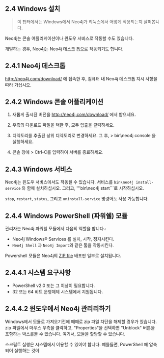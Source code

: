 
## 2.4 Windows 설치

> 이 챕터에서는 Windows에서 Neo4j가 리눅스에서 어떻게 작용되는지 살펴봅니다. 

Neo4j는 콘솔 어플리케이션이나 윈도우 서비스로 작동할 수도 있습니다. 

개발하는 경우, Neo4j는 Neo4j 데스크 톱으로 작동되기도 합니다.


## 2.4.1 Neo4j 데스크톱 

   http://neo4j.com/download/ 에 접속한 후, 
   컴퓨터 내 Neo4j 데스크톱 지시 사항을 따라 가십시오.


## 2.4.2 Windows 콘솔 어플리케이션

   1. 새롭게 출시된 버전을  http://neo4j.com/download/ 에서 받으세요.

   2. 우측의 다운로드 파일을 택한 후, 모두 압출을 클릭하세요.

   3. 디렉토리를 추출된 상위 디렉토리로 변경하세요. 
      그 후, > bin\neo4j console 을 실행하세요.


   4. 콘솔 창에 > Ctrl-C를 입력하여 서버를 종료하세요.


## 2.4.3 Windows 서비스

   Neo4j는 윈도우 서비스에서도 작동될 수 있습니다. 서비스를 ```bin\neo4j install-service``` 와 함께 설치하십시오. 
   그리고, '''bin\neo4j start```로 시작하십시오.


   ```stop```, ```restart```, ```status```, 그리고 ```uninstall-service``` 명령어도 사용 가능합니다. 



## 2.4.4 Windows PowerShell (파워쉘) 모듈

  관리자는 Neo4j 파워쉘 모듈에서 다음의 역할을 합니다.:

  + Neo4j Windows® Services 를 설치, 시작, 정지시킨다.
  + ```Neo4j Shell``` 과 ```Neo4j Import```와 같은 툴을 작동시킨다.


 Powershell 모듈은 Neo4j의 [ZIP file](https://neo4j.com/download/) 배포판 일부로 설치됩니다. 


## 2.4.4.1 시스템 요구사항

   + PowerShell v2.0 또는 그 이상이 필요합니다.
   + 32 또는 64 비트 운영체제 시스템에서 지원됩니다. 



## 2.4.4.2 윈도우에서 Neo4j 관리리하기

   Windows에서 모듈로 가져오기전에 때때로 zip 파일 차단을 해제할 경우가 있습니다. zip 파일에서 마우스 우측을 클릭하고, "Properties"을 선택하면 "Unblock" 버튼을 포함하는 박스를볼 수 있습니다. 여기서, 모듈을 할당할 수 있습니다.


   스크립트 실행은 시스템에서 이용할 수 있어야 합니다. 예를들면, PowerShell 에 압축되어 실행하는 것이 